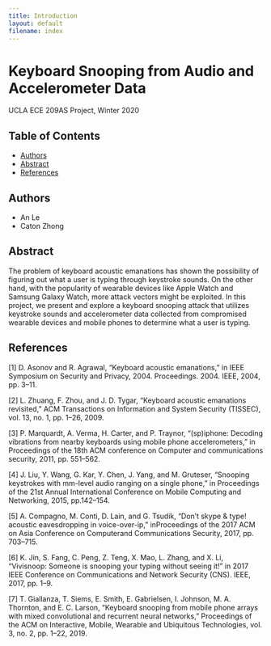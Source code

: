 ```yaml
---
title: Introduction
layout: default
filename: index
---
```


# Keyboard Snooping from Audio and Accelerometer Data
UCLA ECE 209AS Project, Winter 2020

## Table of Contents
* [Authors](#authors)
* [Abstract](#abstract)
* [References](#references)

## Authors
- An Le
- Caton Zhong

## Abstract
The problem of keyboard acoustic emanations has shown the possibility of figuring out what a user is typing through keystroke sounds. On the other hand, with the popularity of wearable devices like Apple Watch and Samsung Galaxy Watch, more attack vectors might be exploited. In this project, we present and explore a keyboard snooping attack that utilizes keystroke sounds and accelerometer data collected from compromised wearable devices and mobile phones to determine what a user is typing.

## References
[1] D. Asonov and R. Agrawal, “Keyboard acoustic emanations,” in IEEE Symposium  on  Security  and  Privacy,  2004.  Proceedings. 2004.    IEEE, 2004, pp. 3–11.

[2] L.  Zhuang,  F.  Zhou,  and  J.  D.  Tygar,  “Keyboard  acoustic emanations  revisited,” ACM  Transactions  on  Information  and System Security (TISSEC), vol. 13, no. 1, pp. 1–26, 2009.

[3] P.  Marquardt,  A.  Verma,  H.  Carter,  and  P.  Traynor,  “(sp)iphone:  Decoding  vibrations  from  nearby  keyboards  using mobile phone accelerometers,” in Proceedings of the 18th ACM conference  on  Computer  and  communications  security,  2011, pp. 551–562.

[4] J.  Liu,  Y.  Wang,  G.  Kar,  Y.  Chen,  J.  Yang,  and  M.  Gruteser, “Snooping  keystrokes  with  mm-level  audio  ranging  on  a  single  phone,”  in Proceedings  of  the  21st  Annual  International Conference  on  Mobile  Computing  and  Networking,  2015,  pp.142–154.

[5] A.  Compagno,  M.  Conti,  D.  Lain,  and  G.  Tsudik,  “Don’t skype  &  type!  acoustic  eavesdropping  in  voice-over-ip,”  inProceedings of the 2017 ACM on Asia Conference on Computerand Communications Security, 2017, pp. 703–715.

[6] K.  Jin,  S.  Fang,  C.  Peng,  Z.  Teng,  X.  Mao,  L.  Zhang,  and X.  Li,  “Vivisnoop:  Someone  is  snooping  your  typing  without seeing it!” in 2017 IEEE Conference on Communications and Network Security (CNS).    IEEE, 2017, pp. 1–9.

[7] T.  Giallanza,  T.  Siems,  E.  Smith,  E.  Gabrielsen,  I.  Johnson, M. A. Thornton, and E. C. Larson, “Keyboard snooping from mobile  phone  arrays  with  mixed  convolutional  and  recurrent neural  networks,” Proceedings  of  the  ACM  on  Interactive, Mobile, Wearable and Ubiquitous Technologies, vol. 3, no. 2, pp. 1–22, 2019.
